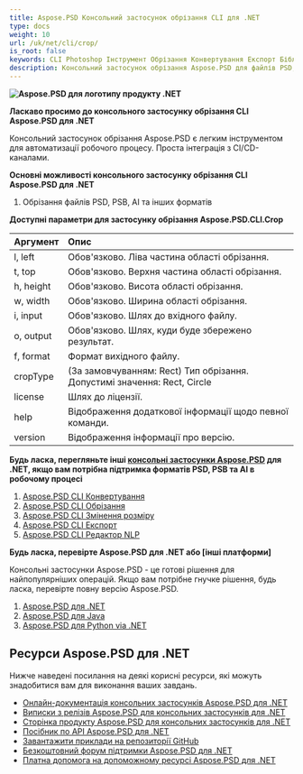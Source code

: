 ```yaml
---
title: Aspose.PSD Консольний застосунок обрізання CLI для .NET
type: docs
weight: 10
url: /uk/net/cli/crop/
is_root: false
keywords: CLI Photoshop Інструмент Обрізання Конвертування Експорт Бібліотека C# PSD API
description: Консольний застосунок обрізання Aspose.PSD для файлів PSD, PSB та AI. Автоматизація CI/CD без коду. Підтримує обрізання файлів PSD, PSB і експорт в PDF, TIFF, JPEG, JPEG2000, PNG, GIF та BMP. Не потребує установлення Adobe Photoshop або Adobe Illustrator і може працювати з консолі без додаткового коду.
---
```


**![Aspose.PSD для логотипу продукту .NET](home_1.png)**

**Ласкаво просимо до консольного застосунку обрізання CLI Aspose.PSD для .NET**

Консольний застосунок обрізання Aspose.PSD є легким інструментом для автоматизації робочого процесу. Проста інтеграція з CI/CD-каналами.

**Основні можливості консольного застосунку обрізання CLI Aspose.PSD для .NET**

1. Обрізання файлів PSD, PSB, AI та інших форматів

**Доступні параметри для застосунку обрізання Aspose.PSD.CLI.Crop**

| **Аргумент** | **Опис**                                                                     |
|:-------------|:------------------------------------------------------------------------------------|
| l, left      | Обов'язково. Ліва частина області обрізання.                                                  |
| t, top       | Обов'язково. Верхня частина області обрізання.                                                   |
| h, height    | Обов'язково. Висота області обрізання.                                                |
| w, width     | Обов'язково. Ширина області обрізання.                                                 |
|  i, input    | Обов'язково. Шлях до вхідного файлу.                                                   |
| o, output    | Обов'язково. Шлях, куди буде збережено результат.                                         |
|  f, format   | Формат вихідного файлу.                                                                 |
| cropType     | (За замовчуванням: Rect) Тип обрізання. Допустимі значення: Rect, Circle                               |
| license      | Шлях до ліцензії.                                                                |
| help         | Відображення додаткової інформації щодо певної команди.                                     |
| version      | Відображення інформації про версію.                                                        |

**Будь ласка, перегляньте інші [консольні застосунки Aspose.PSD](https://docs.aspose.com/psd/net/cli) для .NET, якщо вам потрібна підтримка форматів PSD, PSB та AI в робочому процесі** 

1. [Aspose.PSD CLI Конвертування](/psd/uk/net/cli/convert)
2. [Aspose.PSD CLI Обрізання](/psd/uk/net/cli/crop)
3. [Aspose.PSD CLI Змінення розміру](/psd/uk/net/cli/resize)
4. [Aspose.PSD CLI Експорт](/psd/uk/net/cli/export)
5. [Aspose.PSD CLI Редактор NLP](/psd/uk/net/cli/nlp-editor)

**Будь ласка, перевірте Aspose.PSD для .NET або [інші платформи]**

Консольні застосунки Aspose.PSD - це готові рішення для найпопулярніших операцій. Якщо вам потрібне гнучке рішення, будь ласка, перевірте повну версію Aspose.PSD.

1. [Aspose.PSD для .NET](https://releases.aspose.com/psd/net/)
2. [Aspose.PSD для Java](https://releases.aspose.com/psd/java/) 
3. [Aspose.PSD для Python via .NET](https://releases.aspose.com/psd/python-net/)

## **Ресурси Aspose.PSD для .NET**

Нижче наведені посилання на деякі корисні ресурси, які можуть знадобитися вам для виконання ваших завдань.

- [Онлайн-документація консольних застосунків Aspose.PSD для .NET](/psd/uk/net/cli/crop)
- [Виписки з релізів Aspose.PSD для консольних застосунків для .NET](/psd/uk/net/cli/release-notes/)
- [Сторінка продукту Aspose.PSD для консольних застосунків для .NET](https://products.aspose.com/psd/net/cli)
- [Посібник по API Aspose.PSD для .NET](https://reference.aspose.com/net/psd)
- [Завантажити приклади на репозиторії GitHub](https://github.com/aspose-psd/CLI-Applications)
- [Безкоштовний форум підтримки Aspose.PSD для .NET](https://forum.aspose.com/c/psd)
- [Платна допомога на допоможному ресурсі Aspose.PSD для .NET](https://helpdesk.aspose.com/)
